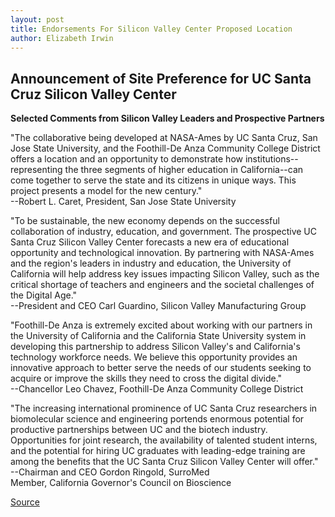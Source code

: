```yaml
---
layout: post
title: Endorsements For Silicon Valley Center Proposed Location
author: Elizabeth Irwin
---
```


## Announcement of Site Preference for UC Santa Cruz Silicon Valley Center

**Selected Comments from Silicon Valley Leaders and Prospective Partners**

"The collaborative being developed at NASA-Ames by UC Santa Cruz, San Jose State University, and the Foothill-De Anza Community College District offers a location and an opportunity to demonstrate how institutions--representing the three segments of higher education in California--can come together to serve the state and its citizens in unique ways. This project presents a model for the new century."   
\--Robert L. Caret, President, San Jose State University

"To be sustainable, the new economy depends on the successful collaboration of industry, education, and government. The prospective UC Santa Cruz Silicon Valley Center forecasts a new era of educational opportunity and technological innovation. By partnering with NASA-Ames and the region's leaders in industry and education, the University of California will help address key issues impacting Silicon Valley, such as the critical shortage of teachers and engineers and the societal challenges of the Digital Age."   
\--President and CEO Carl Guardino, Silicon Valley Manufacturing Group

"Foothill-De Anza is extremely excited about working with our partners in the University of California and the California State University system in developing this partnership to address Silicon Valley's and California's technology workforce needs. We believe this opportunity provides an innovative approach to better serve the needs of our students seeking to acquire or improve the skills they need to cross the digital divide."  
\--Chancellor Leo Chavez, Foothill-De Anza Community College District

"The increasing international prominence of UC Santa Cruz researchers in biomolecular science and engineering portends enormous potential for productive partnerships between UC and the biotech industry. Opportunities for joint research, the availability of talented student interns, and the potential for hiring UC graduates with leading-edge training are among the benefits that the UC Santa Cruz Silicon Valley Center will offer."  
\--Chairman and CEO Gordon Ringold, SurroMed  
Member, California Governor's Council on Bioscience

[Source](http://www1.ucsc.edu/news_events/press_releases/archive/00-01/07-00/silicon_center.endorse.htm "Permalink to Endorsements for Silicon Valley Center proposed location")
